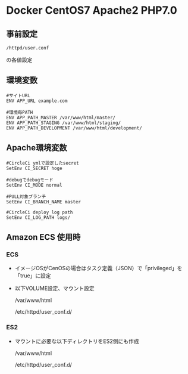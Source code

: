 # Docker CentOS7 Apache2 PHP7.0

## 事前設定

    /httpd/user.conf

の各値設定

## 環境変数
    
    #サイトURL
    ENV APP_URL example.com
    
    #環境毎PATH
    ENV APP_PATH_MASTER /var/www/html/master/
    ENV APP_PATH_STAGING /var/www/html/staging/
    ENV APP_PATH_DEVELOPMENT /var/www/html/development/

## Apache環境変数
    
    #CircleCi ymlで設定したsecret
    SetEnv CI_SECRET hoge

    #debugでdebugモード
    SetEnv CI_MODE normal

    #PULL対象ブランチ
    SetEnv CI_BRANCH_NAME master

    #CircleCi deploy log path
    SetEnv CI_LOG_PATH logs/

## Amazon ECS 使用時

### ECS

* イメージOSがCenOSの場合はタスク定義（JSON）で「privileged」を「true」に設定

* 以下VOLUME設定、マウント設定

    /var/www/html

    /etc/httpd/user_conf.d/

### ES2

* マウントに必要な以下ディレクトリをES2側にも作成

     /var/www/html

     /etc/httpd/user_conf.d/